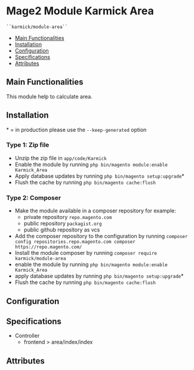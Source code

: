 # Mage2 Module Karmick Area

    ``karmick/module-area``

 - [Main Functionalities](#markdown-header-main-functionalities)
 - [Installation](#markdown-header-installation)
 - [Configuration](#markdown-header-configuration)
 - [Specifications](#markdown-header-specifications)
 - [Attributes](#markdown-header-attributes)


## Main Functionalities
This module help to calculate area.

## Installation
\* = in production please use the `--keep-generated` option

### Type 1: Zip file

 - Unzip the zip file in `app/code/Karmick`
 - Enable the module by running `php bin/magento module:enable Karmick_Area`
 - Apply database updates by running `php bin/magento setup:upgrade`\*
 - Flush the cache by running `php bin/magento cache:flush`

### Type 2: Composer

 - Make the module available in a composer repository for example:
    - private repository `repo.magento.com`
    - public repository `packagist.org`
    - public github repository as vcs
 - Add the composer repository to the configuration by running `composer config repositories.repo.magento.com composer https://repo.magento.com/`
 - Install the module composer by running `composer require karmick/module-area`
 - enable the module by running `php bin/magento module:enable Karmick_Area`
 - apply database updates by running `php bin/magento setup:upgrade`\*
 - Flush the cache by running `php bin/magento cache:flush`


## Configuration




## Specifications

 - Controller
	- frontend > area/index/index


## Attributes



